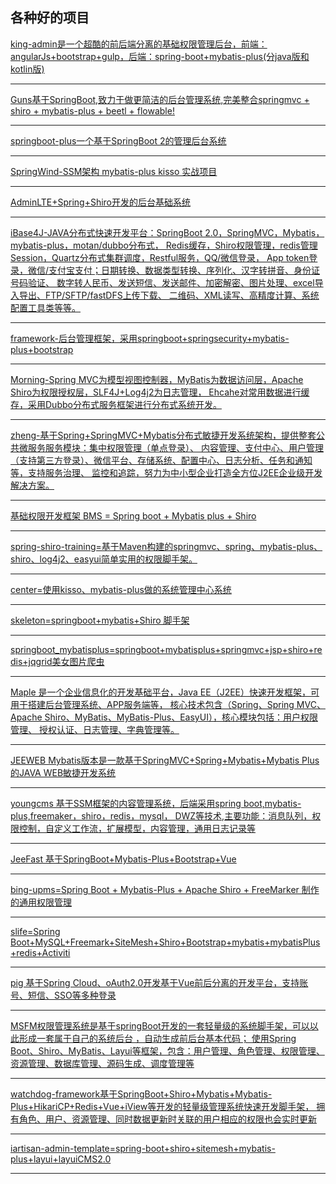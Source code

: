 ## 各种好的项目

[king-admin是一个超酷的前后端分离的基础权限管理后台，前端：angularJs+bootstrap+gulp，后端：spring-boot+mybatis-plus(分java版和kotlin版)](https://github.com/oukingtim/king-admin)

----

[Guns基于SpringBoot,致力于做更简洁的后台管理系统,完美整合springmvc + shiro + mybatis-plus + beetl + flowable!](https://gitee.com/naan1993/guns)

---

[springboot-plus一个基于SpringBoot 2的管理后台系统](https://gitee.com/xiandafu/springboot-plus)

---

[SpringWind-SSM架构 mybatis-plus kisso 实战项目](https://gitee.com/baomidou/SpringWind)

---

[AdminLTE+Spring+Shiro开发的后台基础系统](https://gitee.com/zhougaojun/KangarooAdmin)

---

[iBase4J-JAVA分布式快速开发平台：SpringBoot 2.0，SpringMVC，Mybatis，mybatis-plus，motan/dubbo分布式，
Redis缓存，Shiro权限管理，redis管理Session，Quartz分布式集群调度，Restful服务，QQ/微信登录，
App token登录，微信/支付宝支付；日期转换、数据类型转换、序列化、汉字转拼音、身份证号码验证、
数字转人民币、发送短信、发送邮件、加密解密、图片处理、excel导入导出、FTP/SFTP/fastDFS上传下载、
二维码、XML读写、高精度计算、系统配置工具类等等。](https://gitee.com/iBase4J/iBase4J)

---

[framework-后台管理框架，采用springboot+springsecurity+mybatis-plus+bootstrap](https://gitee.com/sunhan521/framework)

---

[Morning-Spring MVC为模型视图控制器，MyBatis为数据访问层，Apache Shiro为权限授权层，SLF4J+Log4j2为日志管理，
Ehcahe对常用数据进行缓存，采用Dubbo分布式服务框架进行分布式系统开发。](https://gitee.com/Morning_/Morning)

---

[zheng-基于Spring+SpringMVC+Mybatis分布式敏捷开发系统架构，提供整套公共微服务服务模块：集中权限管理（单点登录）、
内容管理、支付中心、用户管理（支持第三方登录）、微信平台、存储系统、配置中心、日志分析、任务和通知等，支持服务治理、
监控和追踪，努力为中小型企业打造全方位J2EE企业级开发解决方案。](https://gitee.com/shuzheng/zheng)

---

[基础权限开发框架 BMS = Spring boot + Mybatis plus + Shiro](https://gitee.com/eric.xu/BMS)

---

[spring-shiro-training=基于Maven构建的springmvc、spring、mybatis-plus、shiro、log4j2、easyui简单实用的权限脚手架。](https://gitee.com/wangzhixuan/spring-shiro-training)

---

[center=使用kisso、mybatis-plus做的系统管理中心系统](https://gitee.com/willenfoo/center)

---

[skeleton=springboot+mybatis+Shiro 脚手架](https://github.com/fengchangsheng/skeleton)

---

[springboot_mybatisplus=springboot+mybatisplus+springmvc+jsp+shiro+redis+jqgrid美女图片爬虫](https://gitee.com/z77z/springboot_mybatisplus)

---

[Maple 是一个企业信息化的开发基础平台，Java EE（J2EE）快速开发框架，可用于搭建后台管理系统、APP服务端等，
核心技术包含（Spring、Spring MVC、Apache Shiro、MyBatis、MyBatis-Plus、EasyUI），核心模块包括：用户权限管理、
授权认证、日志管理、字典管理等。](https://gitee.com/blind/maple)

---

[JEEWEB Mybatis版本是一款基于SpringMVC+Spring+Mybatis+Mybatis Plus的JAVA WEB敏捷开发系统](https://gitee.com/dataact/jeeweb-mybatis)

---

[youngcms 基于SSM框架的内容管理系统，后端采用spring boot,mybatis-plus,freemaker，shiro，redis，mysql，
DWZ等技术,主要功能：消息队列，权限控制，自定义工作流，扩展模型，内容管理，通用日志记录等](https://gitee.com/fumiao/youngcms)

---

[JeeFast 基于SpringBoot+Mybatis-Plus+Bootstrap+Vue](https://gitee.com/theodo/jeefast)

---

[bing-upms=Spring Boot + Mybatis-Plus + Apache Shiro + FreeMarker 制作的通用权限管理](https://gitee.com/xiaobingby/bing-upms)

---

[slife=Spring Boot+MySQL+Freemark+SiteMesh+Shiro+Bootstrap+mybatis+mybatisPlus+redis+Activiti](https://gitee.com/jamen/slife)

---

[pig 基于Spring Cloud、oAuth2.0开发基于Vue前后分离的开发平台，支持账号、短信、SSO等多种登录](https://gitee.com/log4j/pig)

---

[MSFM权限管理系统是基于springBoot开发的一套轻量级的系统脚手架，可以以此形成一套属于自己的系统后台 ，自动生成前后台基本代码；
使用Spring Boot、Shiro、MyBatis、Layui等框架，包含：用户管理、角色管理、权限管理、资源管理、数据库管理、源码生成、调度管理等](https://gitee.com/wanglingxiao/mysiteforme)

---

[watchdog-framework基于SpringBoot+Shiro+Mybatis+Mybatis-Plus+HikariCP+Redis+Vue+iView等开发的轻量级管理系统快速开发脚手架，
拥有角色、用户、资源管理、同时数据更新时关联的用户相应的权限也会实时更新](https://github.com/watchdog-framework/watchdog-framework)

---

[iartisan-admin-template=spring-boot+shiro+sitemesh+mybatis-plus+layui+layuiCMS2.0](https://gitee.com/iartisan/iartisan-admin-template)

---

